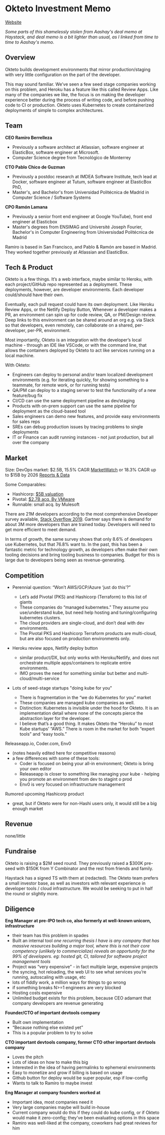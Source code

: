 Okteto Investment Memo
==
[Website](http://okteto.com)

_Some parts of this shamelessly stolen from Aashay's deal memo at Haystack, and deal memo is a bit lighter than usual, as I linked from time to time to Aashay's memo._


Overview
--
Okteto builds development environments that mirror production/staging with very little configuration on the part of the developer.

This may sound familiar. We’ve seen a few seed stage companies working on this problem, and Heroku has a feature like this called Review Apps. Like many of the companies we like, the focus is on making the developer experience better during the process of writing code, and before pushing code to CI or production. Okteto uses Kubernetes to create containerized deployments of simple to complex architectures.


Team
--
**CEO Ramiro Berrelleza**
- Previously a software architect at Atlassian, software engineer at ElasticBox, software engineer at Microsoft.
- Computer Science degree from Tecnológico de Monterrey

**CTO Pablo Chico de Guzman**
- Previously a postdoc research at IMDEA Software Institute, tech lead at Docker, software engineer at Tutum, software engineer at ElasticBox PhD,
- Master's, and Bachelor's from Universidad Politécnica de Madrid in Computer Science / Software Systems

**CPO Ramón Lamana**
- Previously a senior front end engineer at Google YouTube), front end engineer at Elasticbox
- Master's degrees from ENSIMAG and Université Joseph Fourier, Bachelor's in Computer Engineering from Universisdad Politécnica de Madrid

Ramiro is based in San Francisco, and Pablo & Ramón are based in Madrid. They worked together previously at Atlassian and ElasticBox.

Tech & Product
--
Okteto is a few things. It’s a web interface, maybe similar to Heroku, with each project/GitHub repo represented as a deployment. These deployments, however, are developer environments. Each developer could/should have their own.

Eventually, each pull request could have its own deployment. Like Heroku Review Apps, or the Netlify Deploy Button, Whenever a developer makes a PR, an environment can spin up for code review, QA, or PM/Design review. Deep links to this environment can be shared around an org e.g. via Slack so that developers, even remotely, can collaborate on a shared, per-developer, per-PR, environment.

Most importantly, Okteto is an integration with the developer’s local machine - through an IDE like VSCode, or with the command line, that allows the containers deployed by Okteto to act like services running on a local machine.

With Okteto:
- Engineers can deploy to personal and/or team localized development environments (e.g. for iterating quickly, for showing something to a teammate, for remote work, or for running tests)
- QA/PM can deploy to a staging server to test the functionality of a new feature/bug fix
- CI/CD can use the same deployment pipeline as dev/staging
- Products with on-prem support can use the same pipeline for deployment as the cloud-based tool
- Sales engineers can demo new features, and provide easy environments for sales reps
- SREs can debug production issues by tracing problems to single deployments
- IT or Finance can audit running instances - not just production, but all over the company


Market
--
Size: DevOps market: $2.5B, 15.5% CAGR [MarketWatch](https://www.marketwatch.com/press-release/devops-platform-market-size-to-grow-at-155-cagr-up-to-2024-2019-03-11) or 18.3% CAGR up to $15B by 2026 [Reports & Data](https://www.reportsanddata.com/report-detail/devops-market)

Some Comparables:
- Hashicorp: [$5B valuation](https://techcrunch.com/2020/03/16/hashicorp-soars-above-5b-valuation-in-new-175m-venture-round/?utm_source=Heavybit+Updates&utm_campaign=b10b4ed935-C+-+DevToolsDigest+-+3%2F25%2F20&utm_medium=email&utm_term=0_248ef1fc80-b10b4ed935-127045121&mc_cid=b10b4ed935&mc_eid=40abc336e1)
- Pivotal: [$2.7B acq. By VMware](https://www.forbes.com/sites/ilkerkoksal/2020/01/02/vmware-closes-27-billion-acquisition-of-pivotal-software/#709c737ce6ae)
- Runnable: small acq. by Mulesoft

There are 21M developers according to the most comprehensive Developer survey available, [Stack Overflow 2019](https://insights.stackoverflow.com/survey/2019). Gartner says there is demand for about 3M more developers than are trained today. Developers will need to get more efficient to meet demand.

In terms of growth, the same survey shows that only 8.6% of developers use Kubernetes, but that 76.8% want to. In the past, this has been a fantastic metric for technology growth, as developers often make their own tooling decisions and bring tooling business to companies. Budget for this is large due to developers being seen as revenue-generating.


Competition
--
- Perennial question: “Won’t AWS/GCP/Azure ‘just do this’?”
  - Let’s add Pivotal (PKS) and Hashicorp (Terraform) to this list of giants
  - These companies do “managed kubernetes.” They assume you use/understand kube, but need help hosting and tuning/configuring kubernetes clusters.
  - The cloud providers are single-cloud, and don’t deal with dev environments.
  - The Pivotal PKS and Hashicorp Terraform products are multi-cloud, but are also focused on production environments only.

- Heroku review apps, Netlify deploy button
  - similar product/DX, but only works with Heroku/Netlify, and does not orchestrate multiple apps/containers to replicate entire environments.
  - IMO proves the need for something similar but better and multi-cloud/multi-service

- Lots of seed-stage startups "doing kube for you"
  - There is fragmentation in the “we do Kubernetes for you” market
  - These companies are managed kube companies as well.
  - Distinction: Kubernetes is invisible under the hood for Okteto. It is an implementation detail where none of the concepts pierce the abstraction layer for the developer.
  - I believe that’s a good thing. It makes Okteto the “Heroku” to most Kube startups’ “AWS.” There is room in the market for both “expert tools” and “easy tools.”

Releaseapp.io, Coder.com, Env0
 - (notes heavily edited here for competitive reasons)
 - a few differences with some of these tools:
   - Coder is focused on being your all-in environment; Okteto is bring your own editor
   - Releaseapp is closer to something like managing your kube - helping you promote an environment from dev to stagint o prod
   - Env0 is very focused on infrastructure management

Rumored upcoming Hashicorp product
  - great, but if Okteto were for non-Hashi users only, it would still be a big enough market

Revenue
--
none/little

Fundraise
--
Okteto is raising a $2M seed round. They previously raised a $300K pre-seed with $150K from Y Combinator and the rest from friends and family.

Haystack has a signed TS with them at (redacted). The Okteto team prefers a small investor base, as well as investors with relevant experience in developer tools / cloud infrastructure. We would be seeking to put in half the round or slightly more.

Diligence
--
**Eng Manager at pre-IPO tech co, also formerly at well-known unicorn, infrastructure**
 - their team has this problem in spades
 - Built an internal tool
_one recurring thesis I have is any company that has massive resources building a major tool, where this is not their core competency (unlikely to commercialize) reveals an opportunity for the 99% of developers. eg: hosted git, CI, tailored for software project management tools_
 - Project was “very expensive” - in fact multiple large, expensive projects
 - the syncing, hot reloading, the web UI to see what services you’re running, autoscaling with usage, etc
 - lots of fiddly work, a million ways for things to go wrong
 - if something breaks N>=1 engineers are very blocked
 - Hosting costs expensive
 - Unlimited budget exists for this problem, because CEO adamant that company developers are revenue generating

**Founder/CTO of important devtools company**
 - Built own implementation
 - “Because nothing else existed yet”
 - This is a popular problem to try to solve

**CTO important devtools company, former CTO other important devtools company**
 - Loves the pitch
 - Lots of ideas on how to make this big
 - Interested in the idea of having permalinks to ephemeral environments
 - Easy to monetize and grow if billing is based on usage
 - Github button for deploy would be super popular, esp if low-config
 - Wants to talk to Ramiro to maybe invest

**Eng Manager at company founders worked at**
 - Important idea, most companies need it
 - Very large companies maybe will build in-house
 - Current company would do this if they could do kube config, or if Okteto would make it zero-config; they’ve been evaluating options in this space
 - Ramiro was well-liked at the company, coworkers had great reviews for him
